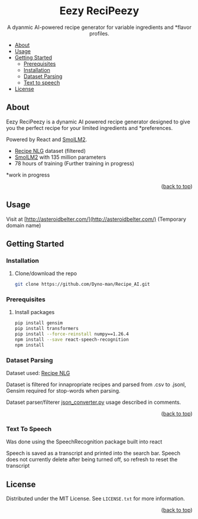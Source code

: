 
<a id="readme-top"></a>
<div align="center">
<h1 align="center">Eezy ReciPeezy</h1>

  <p align="center">
    A dyanmic AI-powered recipe generator for variable ingredients and *flavor profiles.
  </p>

  <p align="center">
    
<!--PUT IMAGE OF FRONT PAGE HERE <img src="https://nthorn.com/images/rust-pseudokude/solving_example.gif" width="500">-->
</p>
</div>

- [About](#about)
- [Usage](#usage)
- [Getting Started](#getting-started)
  * [Prerequisites](#prerequisites)
  * [Installation](#installation)
  * [Dataset Parsing](#dataset-parsing)
  * [Text to speech](#text-to-speech)
- [License](#license)



<!-- ABOUT -->
## About
Eezy ReciPeezy is a dynamic AI powered recipe generator designed to give you the perfect recipe for your limited ingredients and *preferences.

Powered by React and [SmolLM2](https://huggingface.co/HuggingFaceTB/SmolLM2-135M-Instruct).

 * [Recipe NLG](https://huggingface.co/datasets/mbien/recipe_nlg) dataset (filtered)
 * [SmolLM2](https://huggingface.co/HuggingFaceTB/SmolLM2-135M-Instruct) with 135 million parameters
 * 78 hours of training (Further training in progress)

*work in progress
<p align="right">(<a href="#readme-top">back to top</a>)</p>

<!-- INSTALLATION -->
## Usage
Visit at [http://asteroidbelter.com/](http://asteroidbelter.com/) (Temporary domain name)
## Getting Started

### Installation
1. Clone/download the repo
   ```sh
   git clone https://github.com/Dyno-man/Recipe_AI.git
   ```
   
### Prerequisites
1. Install packages
   ```sh
   pip install gensim
   pip install transformers
   pip install --force-reinstall numpy==1.26.4
   npm install --save react-speech-recognition
   npm install
   ```

### Dataset Parsing
Dataset used: [Recipe NLG](https://huggingface.co/datasets/mbien/recipe_nlg)

Dataset is filtered for innapropriate recipes and parsed from .csv to .jsonl, Gensim required for stop-words when parsing.

Dataset parser/filterer [json_converter.py](https://github.com/Dyno-man/Recipe_AI/blob/main/JSON%20Datasets/json_converter.py) usage described in comments.

<p align="right">(<a href="#readme-top">back to top</a>)</p>

### Text To Speech
Was done using the SpeechRecognition package built into react

Speech is saved as a transcript and printed into the search bar. Speech does not currently delete after being turned off, so refresh to reset the transcript

<!-- LICENSE -->
## License

Distributed under the MIT License. See `LICENSE.txt` for more information.

<p align="right">(<a href="#readme-top">back to top</a>)</p>
